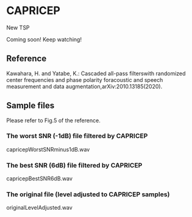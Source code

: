 # CAPRICEP
New TSP

Coming soon! Keep watching!

## Reference

Kawahara, H. and Yatabe, K.: Cascaded all-pass filterswith randomized center frequencies and phase polarity foracoustic and speech measurement and data augmentation,arXiv:2010.13185(2020).

## Sample files

Please refer to Fig.5 of the reference.

 ### The worst SNR (-1dB) file filtered by CAPRICEP

capricepWorstSNRminus1dB.wav

### The best SNR (6dB) file filtered by CAPRICEP

capricepBestSNR6dB.wav

### The original file (level adjusted to CAPRICEP samples)

originalLevelAdjusted.wav

